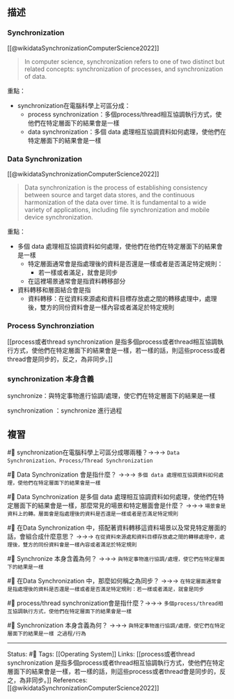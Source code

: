 
## 描述


### Synchronization 
[[@wikidataSynchronizationComputerScience2022]]
> In computer science, synchronization refers to one of two distinct but related concepts: synchronization of processes, and synchronization of data.

重點：
- synchronization在電腦科學上可區分成：
	- process synchronization：多個process/thread相互協調執行方式，使他們在特定層面下的結果會是一樣
	- data synchronization：多個 data 處理相互協調資料如何處理，使他們在特定層面下的結果會是一樣



###  Data Synchronization
[[@wikidataSynchronizationComputerScience2022]]
> Data synchronization is the process of establishing consistency between source and target data stores, and the continuous harmonization of the data over time. It is fundamental to a wide variety of applications, including file synchronization and mobile device synchronization.

重點：
- 多個 data 處理相互協調資料如何處理，使他們在他們在特定層面下的結果會是一樣
	- 特定層面通常會是指處理後的資料是否還是一樣或者是否滿足特定規則：
		- 若一樣或者滿足，就會是同步
	- 在這裡場景通常會是指資料轉移部分
- 資料轉移和層面結合會是指
	- 資料轉移：在從資料來源處和資料目標存放處之間的轉移處理中，處理後，雙方的同份資料會是一樣內容或者滿足於特定規則

### Process Synchronziation
[[process或者thread synchronization 是指多個process或者thread相互協調執行方式，使他們在特定層面下的結果會是一樣，若一樣的話，則這些process或者thread會是同步的，反之，為非同步。]]

### synchronization 本身含義

synchronize：與特定事物進行協調/處理，使它們在特定層面下的結果是一樣

synchronization ：synchronize 進行過程


## 複習

#🧠 synchronization在電腦科學上可區分成哪兩種？->->-> `Data Synchronization、Process/Thread Synchronization`
<!--SR:!2022-11-12,3,250-->

#🧠 Data Synchronization 會是指什麼？ ->->-> `多個 data 處理相互協調資料如何處理，使他們在特定層面下的結果會是一樣`
<!--SR:!2022-11-12,3,250-->

#🧠 Data Synchronization 是多個 data 處理相互協調資料如何處理，使他們在特定層面下的結果會是一樣，那麼常見的場景和特定層面會是什麼？ ->->-> `場景會是資料上的轉。層面會是指處理後的資料是否還是一樣或者是否滿足特定規則`

#🧠 在Data Synchronization 中，搭配著資料轉移這資料場景以及常見特定層面的話，會組合成什麼意思？ ->->-> `在從資料來源處和資料目標存放處之間的轉移處理中，處理後，雙方的同份資料會是一樣內容或者滿足於特定規則`
<!--SR:!2022-11-12,3,250-->

#🧠 Synchronize 本身含義為何？ ->->-> `與特定事物進行協調/處理，使它們在特定層面下的結果是一樣`
<!--SR:!2022-11-12,3,250-->

#🧠 在Data Synchronization 中，那麼如何稱之為同步？ ->->-> `在特定層面通常會是指處理後的資料是否還是一樣或者是否滿足特定規則：若一樣或者滿足，就會是同步`
<!--SR:!2022-11-12,3,250-->

#🧠 process/thread synchronization會是指什麼？->->-> `多個process/thread相互協調執行方式，使他們在特定層面下的結果會是一樣`
<!--SR:!2022-11-12,3,250-->

#🧠 Synchronization  本身含義為何？ ->->-> `與特定事物進行協調/處理，使它們在特定層面下的結果是一樣 之過程/行為`
<!--SR:!2022-11-12,3,250-->


---
Status: #🌱 
Tags:
[[Operating System]]
Links:
[[process或者thread synchronization 是指多個process或者thread相互協調執行方式，使他們在特定層面下的結果會是一樣，若一樣的話，則這些process或者thread會是同步的，反之，為非同步。]]
References:
[[@wikidataSynchronizationComputerScience2022]]